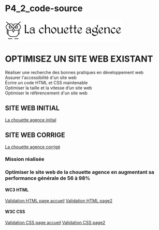 # P4_2_code-source
<img src="img/lachouetteagence-logo.png" alt="logo la chouette agence">
<h1>OPTIMISEZ UN SITE WEB EXISTANT</h1>
<div>
    <p>Réaliser une recherche des bonnes pratiques en développement web<br/>
    Assurer l'accessibilité d'un site web<br/>
    Écrire un code HTML et CSS maintenable<br/>
    Optimiser la taille et la vitesse d’un site web<br/>
    Optimiser le référencement d'un site web<p>
</div>
<div>
    <h2>SITE WEB INITIAL</h2>
    <a href="https://magali-valladier.github.io/chouette-agence/">La chouette agence initial</a>
    <h2>SITE WEB CORRIGE</h2>
    <a href="https://magali-valladier.github.io/P4_2_code-source/">La chouette agence corrigé</a>
</div>
<div>
    <h3>Mission réalisée<h3>
    <p>Optimiser le site web de la chouette agence en augmentant sa performance générale de 56 à 98%</p>
</div>
<div>
     <h4>WC3 HTML</h4>
    <a href="https://validator.w3.org/nu/?doc=https%3A%2F%2Fmagali-valladier.github.io%2FP4_2_code-source%2F">Validation HTML page accueil</a>
    <a href="https://validator.w3.org/nu/?doc=https%3A%2F%2Fmagali-valladier.github.io%2FP4_2_code-source%2Fpage2.html">Validation HTML page2</a>
    <h4>W3C CSS</h4>
    <a href="http://jigsaw.w3.org/css-validator/validator?profile=css3&warning=0&uri=https%3A%2F%2Fmagali-valladier.github.io%2FP4_2_code-source%2F">Validation CSS page accueil</a>
    <a href="http://jigsaw.w3.org/css-validator/validator?profile=css3&warning=0&uri=https%3A%2F%2Fmagali-valladier.github.io%2FP4_2_code-source%2Fpage2.html">Validation CSS page2</a>
</div>